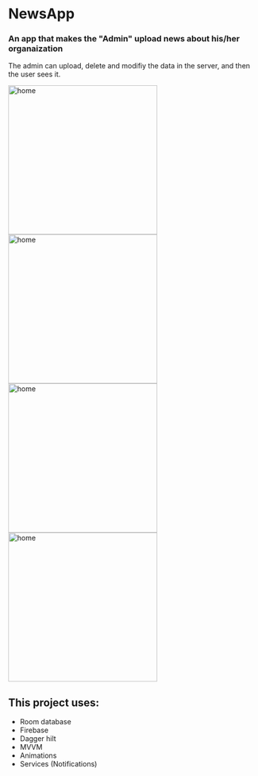 # NewsApp
### An app that makes the "Admin" upload news about his/her organaization 
The admin can upload, delete and modifiy the data in the server, and then the user sees it.

<img src = "https://github.com/Ahmed-makawi/NewsApp/assets/119809534/088c105b-8bb7-43e5-9a0a-76f7c1006aff" alt="home" width="300" hight="500">
<img src = "https://github.com/Ahmed-makawi/NewsApp/assets/119809534/92d2448c-7568-4f18-888c-02bdf711463a" alt="home" width="300" hight="500">
<img src = "https://github.com/Ahmed-makawi/NewsApp/assets/119809534/e0851c74-36b1-48d3-9118-44002c50752b" alt="home" width="300" hight="500">
<img src = "https://github.com/Ahmed-makawi/NewsApp/assets/119809534/7f83203d-c6a6-4109-b851-45b5999ebbb0" alt="home" width="300" hight="500">


## This project uses:

- Room database
- Firebase
- Dagger hilt 
- MVVM
- Animations
- Services (Notifications)
  
